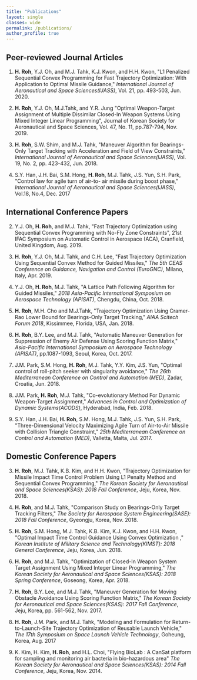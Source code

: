 ```yaml
---
title: "Publications"
layout: single
classes: wide
permalink: /publications/
author_profile: true
---
```



## Peer-reviewed Journal Articles

1. **H. Roh**, Y.J. Oh, and M.J. Tahk, K.J. Kwon, and H.H. Kwon, "L1 Penalized Sequential Convex Programming for Fast Trajectory Optimization: With Application to Optimal Missile Guidance," *International Journal of Aeronautical and Space Sciences(IJASS)*, Vol. 21, pp. 493-503, Jun. 2020.


2. **H. Roh**, Y.J. Oh, M.J.Tahk, and Y.R. Jung "Optimal Weapon-Target Assignment of Multiple Dissimilar Closed-In Weapon Systems Using Mixed Integer Linear Programming", Journal of Korean Society for Aeronautical and Space Sciences, Vol. 47, No. 11, pp.787-794, Nov. 2019. 


3. **H. Roh**, S.W. Shim, and M.J. Tahk, "Maneuver Algorithm for Bearings-Only Target Tracking with Acceleration and Field of View Constraints," *International Journal of Aeronautical and Space Sciences(IJASS)*, Vol. 19, No. 2, pp. 423-432, Jun. 2018.

4. S.Y. Han, J.H. Bai, S.M. Hong, **H. Roh**, M.J. Tahk, J.S. Yun, S.H. Park, "Control law for agile turn of air-to- air missile during boost phase," *International Journal of Aeronautical and Space Sciences(IJASS)*, Vol.18, No.4, Dec. 2017



## International Conference Papers

2. Y.J. Oh, **H. Roh**, and M.J. Tahk, "Fast Trajectory Optimization using Sequential Convex Programming with No-Fly Zone Constraints", 21st IFAC Symposium on Automatic Control in Aerospace (ACA), Cranfield, United Kingdom, Aug. 2019.


2. **H. Roh**, Y.J. Oh, M.J. Tahk, and C.H. Lee, "Fast Trajectory Optimization Using Sequential Convex Method for Guided Missiles," *The 5th CEAS Conference on Guidance, Navigation and Control (EuroGNC)*, Milano, Italy, Apr. 2019. 

2. Y.J. Oh, **H. Roh**, M.J. Tahk, "A Lattice Path Following Algorithm for Guided Missiles," *2018 Asia-Pacific International Symposium on Aerospace Technology (APISAT)*, Chengdu, China, Oct. 2018.


2. **H. Roh**, M.H. Cho and M.J.Tahk, "Trajectory Optimization Using Cramer-Rao Lower Bound for Bearings-Only Target Tracking," *AIAA Scitech Forum 2018*, Kissimmee, Florida, USA, Jan. 2018.

2. **H. Roh**, B.Y. Lee, and M.J. Tahk, "Automatic Maneuver Generation for Suppression of Enemy Air Defense Using Scoring Function Matrix," *Asia-Pacific International Symposium on Aerospace Technology (APISAT)*, pp.1087-1093, Seoul, Korea, Oct. 2017.

2. J.M. Park, S.M. Hong, **H. Roh**, M.J. Tahk, Y.Y. Kim, J.S. Yun, "Optimal control of roll-pitch seeker with singularity avoidance," *The 26th Mediterranean Conference on Control and Automation (MED)*, Zadar, Croatia, Jun. 2018.

2. J.M. Park, **H. Roh**, M.J. Tahk, "Co-evolutionary Method For Dynamic Weapon-Target Assignment," *Advances in Control and Optimization of Dynamic Systems(ACODS)*, Hyderabad, India, Feb. 2018.

2. S.Y. Han, J.H. Bai, **H. Roh**, S.M. Hong, M.J. Tahk, J.S. Yun, S.H. Park, "Three-Dimensional Velocity Maximizing Agile Turn of Air-to-Air Missile with Collision Triangle Constraint," *25th Mediterranean Conference on Control and Automation (MED)*, Valletta, Malta, Jul. 2017.



## Domestic Conference Papers


3. **H. Roh**, M.J. Tahk, K.B. Kim, and H.H. Kwon, "Trajectory Optimization for Missile Impact Time Control Problem Using L1 Penalty Method and Sequential Convex Programming," *The Korean Society for Aeronautical and Space Sciences(KSAS): 2018 Fall Conference*, Jeju, Korea, Nov. 2018.

3. **H. Roh**, and M.J. Tahk, "Comparison Study on Bearings-Only Target Tracking Filters," *The Society for Aerospace System Engineering(SASE): 2018 Fall Conference*, Gyeongju, Korea, Nov. 2018.

3. **H. Roh**, S.M. Hong, M.J. Tahk, K.B. Kim, K.J. Kwon, and H.H. Kwon, "Optimal Impact Time Control Guidance Using Convex Optimization ," *Korean Institute of Military Science and Technology(KIMST): 2018 General Conference*, Jeju, Korea, Jun. 2018.

3. **H. Roh**, and M.J. Tahk, "Optimization of Closed-In Weapon System Target Assignment Using Mixed Integer Linear Programming," *The Korean Society for Aeronautical and Space Sciences(KSAS): 2018 Spring Conference*, Goseong, Korea, Apr. 2018.

3. **H. Roh**, B.Y. Lee, and M.J. Tahk, "Maneuver Generation for Moving Obstacle Avoidance Using Scoring Function Matrix," *The Korean Society for Aeronautical and Space Sciences(KSAS): 2017 Fall Conference*, Jeju, Korea, pp. 561-562, Nov. 2017.

3. **H. Roh**, J.M. Park, and M.J. Tahk, "Modeling and Formulation for Return-to-Launch-Site
Trajectory Optimization of Reusable Launch Vehicle," *The 17th Symposium on Space Launch Vehicle Technology*, Goheung, Korea, Aug. 2017

3. K. Kim, H. Kim, **H. Roh**, and H.L. Choi, "Flying BioLab : A CanSat platform for sampling and monitoring air bacteria in bio-hazardous area" *The Korean Society for Aeronautical and Space Sciences(KSAS): 2014 Fall Conference*, Jeju, Korea, Nov. 2014.
